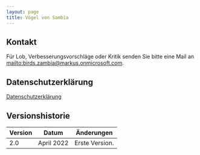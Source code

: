 ```yaml
---
layout: page
title: Vögel von Sambia
---
```


## Kontakt

Für Lob, Verbesserungsvorschläge oder Kritik senden Sie bitte eine Mail an <mailto:birds.zambia@markus.onmicrosoft.com>.

## Datenschutzerklärung

[Datenschutzerklärung](privacy-policy.html)

## Versionshistorie

| Version | Datum      | Änderungen     |
| ------- | ---------- | -------------- |
| 2.0     | April 2022 | Erste Version. |
